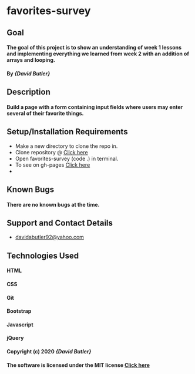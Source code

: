# favorites-survey

## Goal

#### The goal of this project is to show an understanding of week 1 lessons and implementing everything we learned from week 2 with an addition of arrays and looping.
#### By _**{David Butler}**_

## Description
#### Build a page with a form containing input fields where users may enter several of their favorite things. 

## Setup/Installation Requirements
* Make a new directory to clone the repo in.
* Clone repository @ [Click here](https://github.com/davidabutler92/favorites-survey.git)
* Open favorites-survey (code .) in terminal.
* To see on gh-pages [Click here](https://davidabutler92.github.io/favorites-survey/)  
* 

## Known Bugs 
#### There are no known bugs at the time.

## Support and Contact Details
* davidabutler92@yahoo.com

## Technologies Used 
#### HTML
#### CSS
#### Git 
#### Bootstrap
#### Javascript
#### jQuery 

#### Copyright (c) 2020 **_{David Butler}_**
#### The software is licensed under the MIT license [Click here](LICENSE.md)
